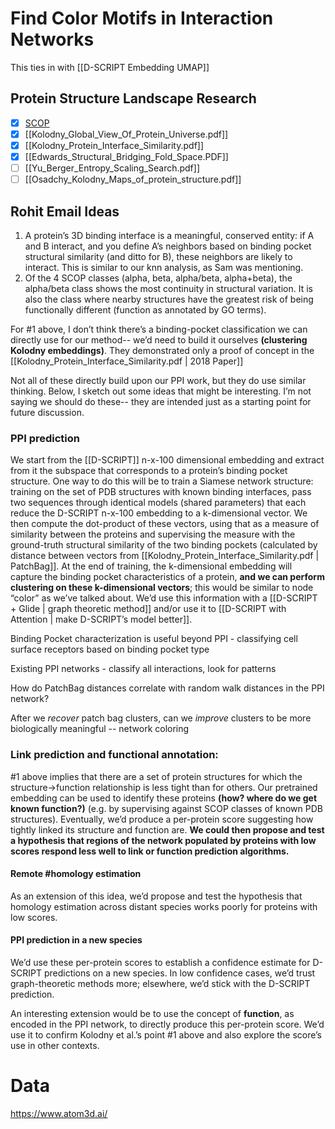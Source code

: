 # Find Color Motifs in Interaction Networks

This ties in with [[D-SCRIPT Embedding UMAP]]

## Protein Structure Landscape Research
- [x] [SCOP](http://scop.mrc-lmb.cam.ac.uk/)
- [x] [[Kolodny_Global_View_Of_Protein_Universe.pdf]]
- [x] [[Kolodny_Protein_Interface_Similarity.pdf]]
- [x] [[Edwards_Structural_Bridging_Fold_Space.PDF]]
- [ ] [[Yu_Berger_Entropy_Scaling_Search.pdf]]
- [ ] [[Osadchy_Kolodny_Maps_of_protein_structure.pdf]]

## Rohit Email Ideas
1. A protein’s 3D binding interface is a meaningful, conserved entity: if A and B interact, and you define A’s neighbors based on binding pocket structural similarity (and ditto for B), these neighbors are likely to interact. This is similar to our knn analysis, as Sam was mentioning. 
2. Of the 4 SCOP classes (alpha, beta, alpha/beta, alpha+beta), the alpha/beta class shows the most continuity in structural variation. It is also the class where nearby structures have the greatest risk of being functionally different (function as annotated by GO terms).

For #1 above, I don’t think there’s a binding-pocket classification we can directly use for our method-- we’d need to build it ourselves **(clustering Kolodny embeddings)**. They demonstrated only a proof of concept in the [[Kolodny_Protein_Interface_Similarity.pdf |  2018 Paper]]

Not all of these directly build upon our PPI work, but they do use similar thinking. Below, I sketch out some ideas that might be interesting. I’m not saying we should do these-- they are intended just as a starting point for future discussion.

### PPI prediction

We start from the [[D-SCRIPT]] n-x-100 dimensional embedding and extract from it the subspace that corresponds to a protein’s binding pocket structure. One way to do this will be to train a Siamese network structure: training on the set of PDB structures with known binding interfaces, pass two sequences through identical models (shared parameters) that each reduce the D-SCRIPT n-x-100 embedding to a k-dimensional vector. We then compute the dot-product of these vectors, using that as a measure of similarity between the proteins and supervising the measure with the ground-truth structural similarity of the two binding pockets (calculated by distance between vectors from [[Kolodny_Protein_Interface_Similarity.pdf | PatchBag]]. At the end of training, the k-dimensional embedding will capture the binding pocket characteristics of a protein, **and we can perform clustering on these k-dimensional vectors**; this would be similar to node “color” as we’ve talked about. We’d use this information with a [[D-SCRIPT + Glide | graph theoretic method]] and/or use it to [[D-SCRIPT with Attention | make D-SCRIPT’s model better]]. 

Binding Pocket characterization is useful beyond PPI - classifying cell surface receptors based on binding pocket type

Existing PPI networks - classify all interactions, look for patterns

How do PatchBag distances correlate with random walk distances in the PPI network?

After we _recover_ patch bag clusters, can we _improve_ clusters to be more biologically meaningful -- network coloring

### Link prediction and functional annotation:
#1 above implies that there are a set of protein structures for which the structure->function relationship is less tight than for others. Our pretrained embedding can be used to identify these proteins **(how? where do we get known function?)** (e.g. by supervising against SCOP classes of known PDB structures). Eventually, we’d produce a per-protein score suggesting how tightly linked its structure and function are. **We could then propose and test a hypothesis that regions of the network populated by proteins with low scores respond less well to link or function prediction algorithms.**

#### Remote #homology estimation
As an extension of this idea, we’d propose and test the hypothesis that homology estimation across distant species works poorly for proteins with low scores. 

#### PPI prediction in a new species
We’d use these per-protein scores to establish a confidence estimate for D-SCRIPT predictions on a new species. In low confidence cases, we’d trust graph-theoretic methods more; elsewhere, we’d stick with the D-SCRIPT prediction. 

An interesting extension would be to use the concept of **function**, as encoded in the PPI network, to directly produce this per-protein score. We’d use it to confirm Kolodny et al.’s point #1 above and also explore the score’s use in other contexts. 

# Data
https://www.atom3d.ai/
